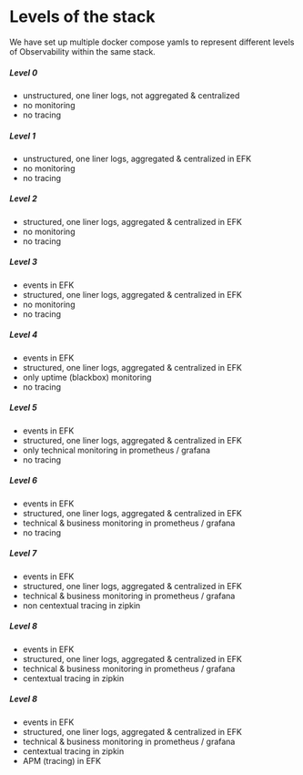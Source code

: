 # Levels of the stack


We have set up multiple docker compose yamls to represent different levels of Observability within the same stack.

##### Level 0
* unstructured, one liner logs, not aggregated & centralized
* no monitoring
* no tracing

##### Level 1
* unstructured, one liner logs, aggregated & centralized in EFK
* no monitoring
* no tracing

##### Level 2
* structured, one liner logs, aggregated & centralized in EFK
* no monitoring
* no tracing

##### Level 3
* events in EFK
* structured, one liner logs, aggregated & centralized in EFK
* no monitoring
* no tracing

##### Level 4
* events in EFK
* structured, one liner logs, aggregated & centralized in EFK
* only uptime (blackbox) monitoring
* no tracing

##### Level 5
* events in EFK
* structured, one liner logs, aggregated & centralized in EFK
* only technical monitoring in prometheus / grafana
* no tracing

##### Level 6
* events in EFK
* structured, one liner logs, aggregated & centralized in EFK
* technical & business monitoring in prometheus / grafana
* no tracing

##### Level 7
* events in EFK
* structured, one liner logs, aggregated & centralized in EFK
* technical & business monitoring in prometheus / grafana
* non centextual tracing in zipkin

##### Level 8
* events in EFK
* structured, one liner logs, aggregated & centralized in EFK
* technical & business monitoring in prometheus / grafana
* centextual tracing in zipkin

##### Level 8
* events in EFK
* structured, one liner logs, aggregated & centralized in EFK
* technical & business monitoring in prometheus / grafana
* centextual tracing in zipkin
* APM (tracing) in EFK